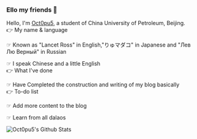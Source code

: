 ### Ello my friends 👋

Hello, I'm [Oct0pu5](https://Oct0pu5.cn/), a student of China University of Petroleum, Beijing.
<br>
👉 My name & language

☞ Known as "Lancet Ross" in English,"りゅマダコ" in Japanese and "Лев Лю Верный" in Russian

☞ I speak Chinese and a little English
<br>
👉 What I've done

☞ Have Completed the construction and writing of my blog basically
<br>
👉 To-do list

☞ Add more content to the blog

☞ Learn from all dalaos

![Oct0pu5's Github Stats](https://github-readme-stats.vercel.app/api?username=Octopus058&show_icons=true&title_color=fff&icon_color=79ff97&text_color=9f9f9f&bg_color=151515)
